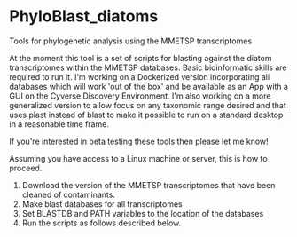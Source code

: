 # PhyloBlast_diatoms
Tools for phylogenetic analysis using the MMETSP transcriptomes

At the moment this tool is a set of scripts for blasting against the diatom transcriptomes within the MMETSP databases. Basic bioinformatic skills are required to run it. I'm working on a Dockerized version incorporating all databases which will work 'out of the box' and be available as an App with a GUI on the Cyverse Discovery Environment. I'm also working on a more generalized version to allow focus on any taxonomic range desired and that uses plast instead of blast to make it possible to run on a standard desktop in a reasonable time frame. 

If you're interested in beta testing these tools then please let me know!

Assuming you have access to a Linux machine or server, this is how to proceed.

1. Download the version of the MMETSP transcriptomes that have been cleaned of contaminants.
2. Make blast databases for all transcriptomes
3. Set BLASTDB and PATH variables to the location of the databases
4. Run the scripts as follows described below. 





